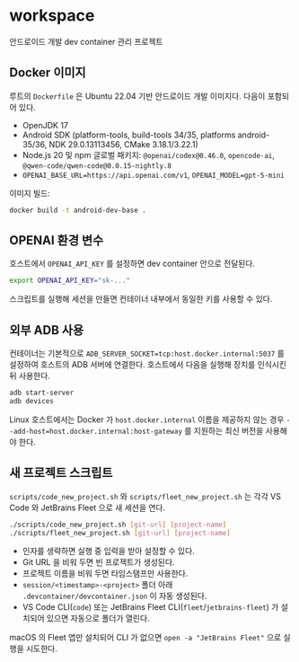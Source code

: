 # workspace

안드로이드 개발 dev container 관리 프로젝트

## Docker 이미지

루트의 `Dockerfile` 은 Ubuntu 22.04 기반 안드로이드 개발 이미지다. 다음이 포함되어 있다.

- OpenJDK 17
- Android SDK (platform-tools, build-tools 34/35, platforms android-35/36, NDK 29.0.13113456, CMake 3.18.1/3.22.1)
- Node.js 20 및 npm 글로벌 패키지: `@openai/codex@0.46.0`, `opencode-ai`, `@qwen-code/qwen-code@0.0.15-nightly.8`
- `OPENAI_BASE_URL=https://api.openai.com/v1`, `OPENAI_MODEL=gpt-5-mini`

이미지 빌드:

```bash
docker build -t android-dev-base .
```

## OPENAI 환경 변수

호스트에서 `OPENAI_API_KEY` 를 설정하면 dev container 안으로 전달된다.

```bash
export OPENAI_API_KEY="sk-..."
```

스크립트를 실행해 세션을 만들면 컨테이너 내부에서 동일한 키를 사용할 수 있다.

## 외부 ADB 사용

컨테이너는 기본적으로 `ADB_SERVER_SOCKET=tcp:host.docker.internal:5037` 를 설정하여 호스트의 ADB 서버에 연결한다. 호스트에서 다음을 실행해 장치를 인식시킨 뒤 사용한다.

```bash
adb start-server
adb devices
```

Linux 호스트에서는 Docker 가 `host.docker.internal` 이름을 제공하지 않는 경우 `--add-host=host.docker.internal:host-gateway` 를 지원하는 최신 버전을 사용해야 한다.

## 새 프로젝트 스크립트

`scripts/code_new_project.sh` 와 `scripts/fleet_new_project.sh` 는 각각 VS Code 와 JetBrains Fleet 으로 새 세션을 연다.

```bash
./scripts/code_new_project.sh [git-url] [project-name]
./scripts/fleet_new_project.sh [git-url] [project-name]
```

- 인자를 생략하면 실행 중 입력을 받아 설정할 수 있다.
- Git URL 을 비워 두면 빈 프로젝트가 생성된다.
- 프로젝트 이름을 비워 두면 타임스탬프만 사용한다.
- `session/<timestamp>-<project>` 폴더 아래 `.devcontainer/devcontainer.json` 이 자동 생성된다.
- VS Code CLI(`code`) 또는 JetBrains Fleet CLI(`fleet`/`jetbrains-fleet`) 가 설치되어 있으면 자동으로 폴더가 열린다.

macOS 의 Fleet 앱만 설치되어 CLI 가 없으면 `open -a "JetBrains Fleet"` 으로 실행을 시도한다.

